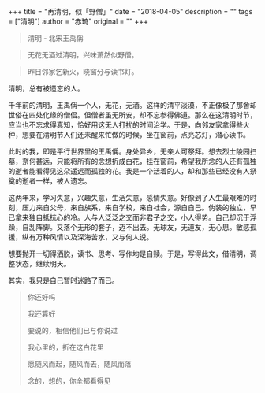 +++
title = "再清明，似「野僧」"
date = "2018-04-05"
description = ""
tags = ["清明"]
author = "赤琦"
original = ""
+++

>清明 - 北宋王禹偁

>无花无酒过清明，兴味萧然似野僧。  

>昨日邻家乞新火，晓窗分与读书灯。

清明，总有被遗忘的人。

千年前的清明，王禹偁一个人，无花，无酒。这样的清平淡漠，不正像极了那舍却世俗在四处化缘的僧侣。但僧者虽无所安，却不忘参得佛道。那么在这清明时节，应当也不忘求得真知，恰好用这无人打扰的时间治学。于是，向邻友家拿得些火种，想要在清明节人们还未醒来忙做的时候，坐在窗前，点亮芯灯，潜心读书。

此时的我，即是平行世界里的王禹偁。身处异乡，无亲人可祭拜。想去烈士陵园扫墓，奈何甚远，只能将所有的念想折成白花，挂在窗前，希望我所念的人还有孤独的逝者能看得见这朵遥远而孤独的花。我是一个活着的人，却和那些已经没有人祭奠的逝者一样，被人遗忘。

这两年来，学习失意，兴趣失意，生活失意，感情失意。好像到了人生最艰难的时刻，压力来自父母，来自族系，来自学校，来自社会，源自自己。伪装的独立，早已拿来独自抵抗心的冷。人与人泛泛之交而非君子之交，小人得势。自己却沉于浮躁，自乱阵脚。又落个无形的套子，迈不出去。无球友，无道友，无心思。敏感孤援，纵有万种风情以及深海苦水，又与何人说。

想要抛开一切得洒脱，读书、思考、写作均是自赎。于是，写得此文，借清明，调整状态，继续明天。

其实，我只是自己暂时迷路了而已。

> 你还好吗
> 
> 我还算好
> 
> 要说的，相信他们已与你说过
> 
> 我心里的，折在这白花里
> 
> 愿随风而起，随风而去，随风而落
> 
> 念的，想的，你全都看得见